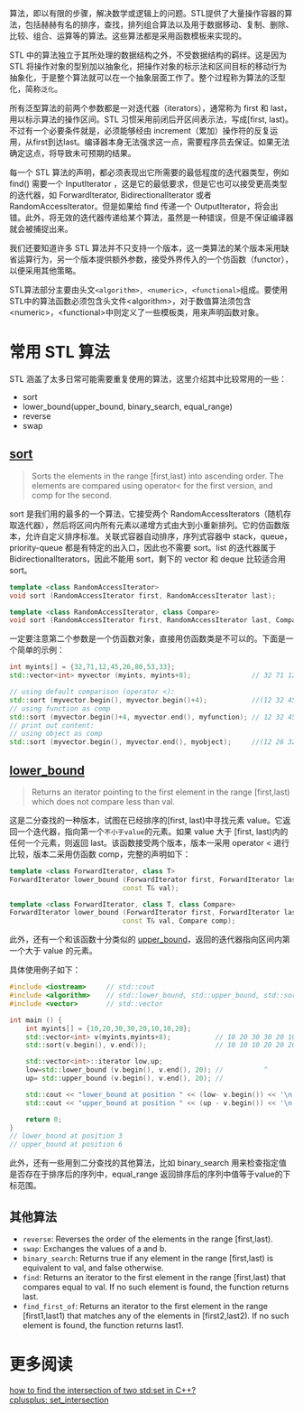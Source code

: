 算法，即以有限的步骤，解决数学或逻辑上的问题。STL提供了大量操作容器的算法，包括赫赫有名的排序，查找，排列组合算法以及用于数据移动、复制、删除、比较、组合、运算等的算法。这些算法都是采用函数模板来实现的。

STL 中的算法独立于其所处理的数据结构之外，不受数据结构的羁绊。这是因为 STL 将操作对象的型别加以抽象化，把操作对象的标示法和区间目标的移动行为抽象化，于是整个算法就可以在一个抽象层面工作了。整个过程称为算法的泛型化，简称`泛化`。

所有泛型算法的前两个参数都是一对迭代器（iterators），通常称为 first 和 last，用以标示算法的操作区间。STL 习惯采用前闭后开区间表示法，写成[first, last)。不过有一个必要条件就是，必须能够经由 increment（累加）操作符的反复运用，从first到达last。编译器本身无法强求这一点，需要程序员去保证。如果无法确定这点，将导致未可预期的结果。

每一个 STL 算法的声明，都必须表现出它所需要的最低程度的迭代器类型，例如 find() 需要一个 InputIterator ，这是它的最低要求，但是它也可以接受更高类型的迭代器，如 ForwardIterator, BidirectionalIterator 或者 RandomAccessIterator。但是如果给 find 传递一个 OutputIterator，将会出错。此外，将无效的迭代器传递给某个算法，虽然是一种错误，但是不保证编译器就会被捕捉出来。

我们还要知道许多 STL 算法并不只支持一个版本，这一类算法的某个版本采用缺省运算行为，另一个版本提供额外参数，接受外界传入的一个仿函数（functor），以便采用其他策略。

STL算法部分主要由头文`<algorithm>, <numeric>, <functional>`组成。要使用 STL中的算法函数必须包含头文件\<algorithm\>，对于数值算法须包含\<numeric\>，\<functional\>中则定义了一些模板类，用来声明函数对象。

# 常用 STL 算法

STL 涵盖了太多日常可能需要重复使用的算法，这里介绍其中比较常用的一些：

* sort
* lower_bound(upper_bound, binary_search, equal_range)
* reverse
* swap

## [sort](http://www.cplusplus.com/reference/algorithm/sort/)

> Sorts the elements in the range [first,last) into ascending order.  The elements are compared using operator< for the first version, and comp for the second.

sort 是我们用的最多的一个算法，它接受两个 RandomAccessIterators（随机存取迭代器），然后将区间内所有元素以递增方式由大到小重新排列。它的仿函数版本，允许自定义排序标准。关联式容器自动排序，序列式容器中 stack，queue，priority-queue 都是有特定的出入口，因此也不需要 sort。list 的迭代器属于 BidirectionalIterators，因此不能用 sort，剩下的 vector 和 deque 比较适合用sort。

```c++
template <class RandomAccessIterator>
void sort (RandomAccessIterator first, RandomAccessIterator last);

template <class RandomAccessIterator, class Compare>
void sort (RandomAccessIterator first, RandomAccessIterator last, Compare comp);
```

一定要注意第二个参数是一个仿函数对象，直接用仿函数类是不可以的。下面是一个简单的示例：

```c++
int myints[] = {32,71,12,45,26,80,53,33};
std::vector<int> myvector (myints, myints+8);               // 32 71 12 45 26 80 53 33

// using default comparison (operator <):
std::sort (myvector.begin(), myvector.begin()+4);           //(12 32 45 71)26 80 53 33
// using function as comp
std::sort (myvector.begin()+4, myvector.end(), myfunction); // 12 32 45 71(26 33 53 80)
// print out content:
// using object as comp
std::sort (myvector.begin(), myvector.end(), myobject);     //(12 26 32 33 45 53 71 80)
```

## [lower_bound](http://www.cplusplus.com/reference/algorithm/lower_bound/)

> Returns an iterator pointing to the first element in the range [first,last) which does not compare less than val.

这是二分查找的一种版本，试图在已经排序的[first, last)中寻找元素 value。它返回一个迭代器，指向第一个`不小于value`的元素。如果 value 大于 [first, last)内的任何一个元素，则返回 last。该函数接受两个版本，版本一采用 operator < 进行比较，版本二采用仿函数 comp，完整的声明如下：

```c++
template <class ForwardIterator, class T>
ForwardIterator lower_bound (ForwardIterator first, ForwardIterator last,
                            const T& val);

template <class ForwardIterator, class T, class Compare>
ForwardIterator lower_bound (ForwardIterator first, ForwardIterator last,
                            const T& val, Compare comp);
```

此外，还有一个和该函数十分类似的 [upper_bound](http://www.cplusplus.com/reference/algorithm/upper_bound/)，返回的迭代器指向区间内第一个大于 value 的元素。

具体使用例子如下：

```c++
#include <iostream>     // std::cout
#include <algorithm>    // std::lower_bound, std::upper_bound, std::sort
#include <vector>       // std::vector

int main () {
    int myints[] = {10,20,30,30,20,10,10,20};
    std::vector<int> v(myints,myints+8);           // 10 20 30 30 20 10 10 20
    std::sort(v.begin(), v.end());                 // 10 10 10 20 20 20 30 30

    std::vector<int>::iterator low,up;
    low=std::lower_bound (v.begin(), v.end(), 20); //          ^
    up= std::upper_bound (v.begin(), v.end(), 20); //                   ^

    std::cout << "lower_bound at position " << (low- v.begin()) << '\n';
    std::cout << "upper_bound at position " << (up - v.begin()) << '\n';

    return 0;
}
// lower_bound at position 3
// upper_bound at position 6
```

此外，还有一些用到二分查找的其他算法，比如 binary_search 用来检查指定值是否存在于排序后的序列中，equal_range 返回排序后的序列中值等于value的下标范围。

## 其他算法

* `reverse`: Reverses the order of the elements in the range [first,last).
* `swap`: Exchanges the values of a and b.
* `binary_search`: Returns true if any element in the range [first,last) is equivalent to val, and false otherwise.
* `find`: Returns an iterator to the first element in the range [first,last) that compares equal to val. If no such element is found, the function returns last.
* `find_first_of`:  Returns an iterator to the first element in the range [first1,last1) that matches any of the elements in [first2,last2). If no such element is found, the function returns last1.


# 更多阅读  

[how to find the intersection of two std:set in C++?](http://stackoverflow.com/questions/13448064/how-to-find-the-intersection-of-two-stdset-in-c)  
[cplusplus: set_intersection](http://www.cplusplus.com/reference/algorithm/set_intersection/)  
       

